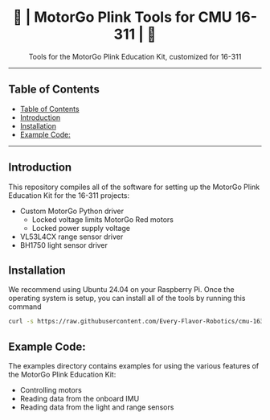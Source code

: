 <h1 align="center">📘 | MotorGo Plink Tools for CMU 16-311 | 📘 </h1>

<p align="center">
  Tools for the MotorGo Plink Education Kit, customized for 16-311
</p>

---

## Table of Contents
- [Table of Contents](#table-of-contents)
- [Introduction](#introduction)
- [Installation](#installation)
- [Example Code:](#example-code)

---


## Introduction

This repository compiles all of the software for setting up the MotorGo Plink Education Kit for the 16-311 projects:

* Custom MotorGo Python driver
  * Locked voltage limits MotorGo Red motors
  * Locked power supply voltage
* VL53L4CX range sensor driver
* BH1750 light sensor driver



## Installation
We recommend using Ubuntu 24.04 on your Raspberry Pi. Once the operating system is setup, you can install all of the tools by running this command

``` bash
curl -s https://raw.githubusercontent.com/Every-Flavor-Robotics/cmu-16311-tools/refs/heads/main/install.sh | bash
```

## Example Code:
The examples directory contains examples for using the various features of the MotorGo Plink Education Kit:

* Controlling motors
* Reading data from the onboard IMU
* Reading data from the light and range sensors
